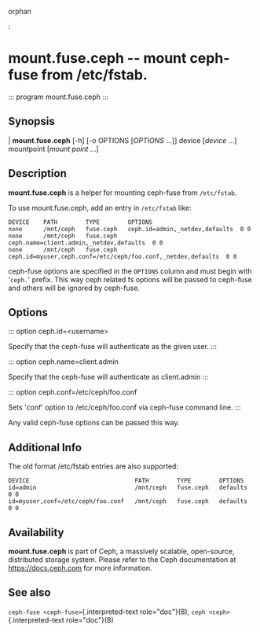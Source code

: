 orphan

:   

# mount.fuse.ceph \-- mount ceph-fuse from /etc/fstab.

::: program
mount.fuse.ceph
:::

## Synopsis

| **mount.fuse.ceph** \[-h\] \[-o OPTIONS \[*OPTIONS* \...\]\] device
  \[*device* \...\] mountpoint \[*mount point* \...\]

## Description

**mount.fuse.ceph** is a helper for mounting ceph-fuse from
`/etc/fstab`.

To use mount.fuse.ceph, add an entry in `/etc/fstab` like:

    DEVICE    PATH        TYPE        OPTIONS
    none      /mnt/ceph   fuse.ceph   ceph.id=admin,_netdev,defaults  0 0
    none      /mnt/ceph   fuse.ceph   ceph.name=client.admin,_netdev,defaults  0 0
    none      /mnt/ceph   fuse.ceph   ceph.id=myuser,ceph.conf=/etc/ceph/foo.conf,_netdev,defaults  0 0

ceph-fuse options are specified in the `OPTIONS` column and must begin
with \'`ceph.`\' prefix. This way ceph related fs options will be passed
to ceph-fuse and others will be ignored by ceph-fuse.

## Options

::: option
ceph.id=\<username\>

Specify that the ceph-fuse will authenticate as the given user.
:::

::: option
ceph.name=client.admin

Specify that the ceph-fuse will authenticate as client.admin
:::

::: option
ceph.conf=/etc/ceph/foo.conf

Sets \'conf\' option to /etc/ceph/foo.conf via ceph-fuse command line.
:::

Any valid ceph-fuse options can be passed this way.

## Additional Info

The old format /etc/fstab entries are also supported:

    DEVICE                              PATH        TYPE        OPTIONS
    id=admin                            /mnt/ceph   fuse.ceph   defaults   0 0
    id=myuser,conf=/etc/ceph/foo.conf   /mnt/ceph   fuse.ceph   defaults   0 0

## Availability

**mount.fuse.ceph** is part of Ceph, a massively scalable, open-source,
distributed storage system. Please refer to the Ceph documentation at
<https://docs.ceph.com> for more information.

## See also

`ceph-fuse <ceph-fuse>`{.interpreted-text role="doc"}(8),
`ceph <ceph>`{.interpreted-text role="doc"}(8)
